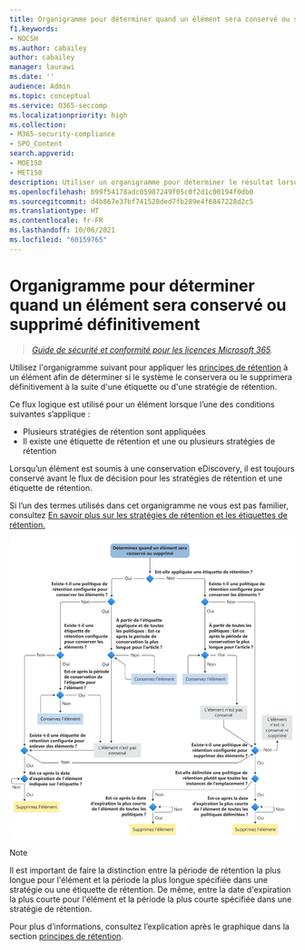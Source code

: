 ```yaml
---
title: Organigramme pour déterminer quand un élément sera conservé ou supprimé définitivement
f1.keywords:
- NOCSH
ms.author: cabailey
author: cabailey
manager: laurawi
ms.date: ''
audience: Admin
ms.topic: conceptual
ms.service: O365-seccomp
ms.localizationpriority: high
ms.collection:
- M365-security-compliance
- SPO_Content
search.appverid:
- MOE150
- MET150
description: Utiliser un organigramme pour déterminer le résultat lorsqu’un élément possède plusieurs stratégies de rétention ou une étiquette de rétention et des stratégies de rétention
ms.openlocfilehash: b99f54178adc05987249f05c0f2d1c00194f0db0
ms.sourcegitcommit: d4b867e37bf741528ded7fb289e4f6847228d2c5
ms.translationtype: HT
ms.contentlocale: fr-FR
ms.lasthandoff: 10/06/2021
ms.locfileid: "60159765"
---
```

# <a name="flowchart-to-determine-when-an-item-will-be-retained-or-permanently-deleted"></a>Organigramme pour déterminer quand un élément sera conservé ou supprimé définitivement

>*[Guide de sécurité et conformité pour les licences Microsoft 365](/office365/servicedescriptions/microsoft-365-service-descriptions/microsoft-365-tenantlevel-services-licensing-guidance/microsoft-365-security-compliance-licensing-guidance).*

Utilisez l'organigramme suivant pour appliquer les [principes de rétention](retention.md#the-principles-of-retention-or-what-takes-precedence) à un élément afin de déterminer si le système le conservera ou le supprimera définitivement à la suite d'une étiquette ou d'une stratégie de rétention.

Ce flux logique est utilisé pour un élément lorsque l’une des conditions suivantes s’applique :

- Plusieurs stratégies de rétention sont appliquées
- Il existe une étiquette de rétention et une ou plusieurs stratégies de rétention

Lorsqu’un élément est soumis à une conservation eDiscovery, il est toujours conservé avant le flux de décision pour les stratégies de rétention et une étiquette de rétention.

Si l’un des termes utilisés dans cet organigramme ne vous est pas familier, consultez [En savoir plus sur les stratégies de rétention et les étiquettes de rétention.](retention.md)


   ![Organigramme pour déterminer quand un élément sera conservé ou supprimé définitivement](../media/retention-flowchart.svg)

> [!NOTE]
> Il est important de faire la distinction entre la période de rétention la plus longue pour l'élément et la période la plus longue spécifiée dans une stratégie ou une étiquette de rétention. De même, entre la date d'expiration la plus courte pour l'élément et la période la plus courte spécifiée dans une stratégie de rétention.
> 
> Pour plus d’informations, consultez l’explication après le graphique dans la section [principes de rétention](retention.md#the-principles-of-retention-or-what-takes-precedence).
